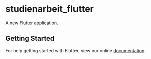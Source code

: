 # studienarbeit_flutter

A new Flutter application.

## Getting Started

For help getting started with Flutter, view our online
[documentation](https://flutter.io/).
